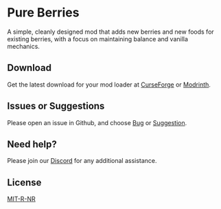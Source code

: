 # Pure Berries

A simple, cleanly designed mod that adds new berries and new foods for existing berries, with a focus on maintaining balance and vanilla mechanics. 

## Download

Get the latest download for your mod loader at [CurseForge](https://www.curseforge.com/minecraft/mc-mods/pure-berries-foods-fabric-forge) or [Modrinth](https://modrinth.com/mod/pure-berries).

## Issues or Suggestions

Please open an issue in Github, and choose [Bug](https://github.com/purejosh/pureberries/issues) or [Suggestion](https://github.com/purejosh/pureberries/issues).

## Need help? 

Please join our [Discord](https://discord.com/invite/X6AsDnqex6) for any additional assistance.

## License
[MIT-R-NR](https://github.com/purejosh/pureberries/blob/master/LICENSE)
